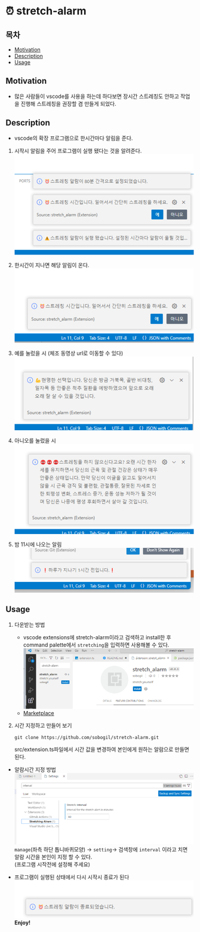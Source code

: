 # ⏰ stretch-alarm



## 목차

- [Motivation](#introduction)
- [Description](#installation)
- [Usage](#usage)

## Motivation <a name="introduction"></a>

* 많은 사람들이 vscode를 사용을 하는데 하다보면 장시간 스트레칭도 안하고 작업을 진행해 스트레칭을 권장할 겸 만들게 되었다.

## Description <a name="installation"></a>

* vscode의 확장 프로그램으로 한시간마다 알림을 준다.

1. 시작시 알림을 주어 프로그램이 실행 됐다는 것을 알려준다.  
![시작알림](./image/real_start.png)

2. 한시간이 지나면 해당 알림이 온다.  
![스트레칭](./image/result.png)

3. 예를 눌렀을 시 (체조 동영상 url로 이동할 수 있다)   
![예](./image/result_yes.png) 

4. 아니오를 눌렀을 시  
![아니오](./image/result_no.png)

5. 밤 11시에 나오는 알림  
![밤 11시](./image/pm11.png)
## Usage <a name="usage"></a>

1. 다운받는 방법
    * vscode extensions에 stretch-alarm이라고 검색하고 install한 후 command palette에서 `stretching`을 입력하면 사용해볼 수 있다.    
    ![다운](./image/alarm.png)  
    * [Marketplace](https://marketplace.visualstudio.com/items?itemName=sobogil.stretch-alarm&ssr=false#overview)

2. 시간 지정하고 만들어 보기
    ```
    git clone https://github.com/sobogil/stretch-alarm.git
    ```
    src/extension.ts파일에서 시간 값을 변경하여 본인에게 원하는 알람으로 만들면 된다.   

* 알람시간 지정 방법
![시간지정](./image/interval.png)  
`manage`(좌측 하단 톱니바퀴모양) -> `setting`-> 검색창에 `interval` 이라고 치면 알람 시간을 본인이 지정 할 수 있다.  
(프로그램 시작전에 설정해 주세요)

* 프로그램이 실행된 상태에서 다시 시작시 종료가 된다
![종료](./image/down.png)
**Enjoy!**
